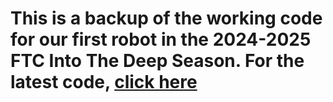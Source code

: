 <h1>This is a backup of the working code for our first robot in the 2024-2025 FTC Into The Deep Season. For the latest code, <a href="https://github.com/jpkaiser2/sillyServos-2024-2025">click here</a></h1>
